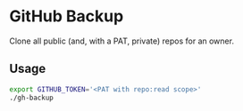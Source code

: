 # GitHub Backup

Clone all public (and, with a PAT, private) repos for an owner.

## Usage

```bash
export GITHUB_TOKEN='<PAT with repo:read scope>'
./gh-backup
```